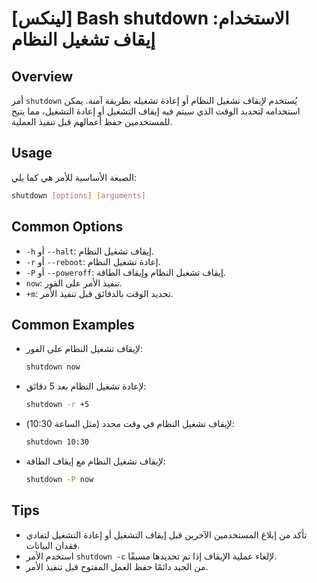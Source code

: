 # [لينكس] Bash shutdown الاستخدام: إيقاف تشغيل النظام

## Overview
أمر `shutdown` يُستخدم لإيقاف تشغيل النظام أو إعادة تشغيله بطريقة آمنة. يمكن استخدامه لتحديد الوقت الذي سيتم فيه إيقاف التشغيل أو إعادة التشغيل، مما يتيح للمستخدمين حفظ أعمالهم قبل تنفيذ العملية.

## Usage
الصيغة الأساسية للأمر هي كما يلي:

```bash
shutdown [options] [arguments]
```

## Common Options
- `-h` أو `--halt`: إيقاف تشغيل النظام.
- `-r` أو `--reboot`: إعادة تشغيل النظام.
- `-P` أو `--poweroff`: إيقاف تشغيل النظام وإيقاف الطاقة.
- `now`: تنفيذ الأمر على الفور.
- `+m`: تحديد الوقت بالدقائق قبل تنفيذ الأمر.

## Common Examples
- لإيقاف تشغيل النظام على الفور:
  ```bash
  shutdown now
  ```

- لإعادة تشغيل النظام بعد 5 دقائق:
  ```bash
  shutdown -r +5
  ```

- لإيقاف تشغيل النظام في وقت محدد (مثل الساعة 10:30):
  ```bash
  shutdown 10:30
  ```

- لإيقاف تشغيل النظام مع إيقاف الطاقة:
  ```bash
  shutdown -P now
  ```

## Tips
- تأكد من إبلاغ المستخدمين الآخرين قبل إيقاف التشغيل أو إعادة التشغيل لتفادي فقدان البيانات.
- استخدم الأمر `shutdown -c` لإلغاء عملية الإيقاف إذا تم تحديدها مسبقًا.
- من الجيد دائمًا حفظ العمل المفتوح قبل تنفيذ الأمر.